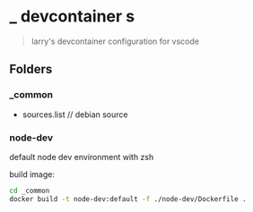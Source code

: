 # \_ devcontainer s

> larry's devcontainer configuration for vscode

## Folders

### \_common

- sources.list // debian source

### node-dev

default node dev environment with zsh

build image:

```bash
cd _common
docker build -t node-dev:default -f ./node-dev/Dockerfile .
```
